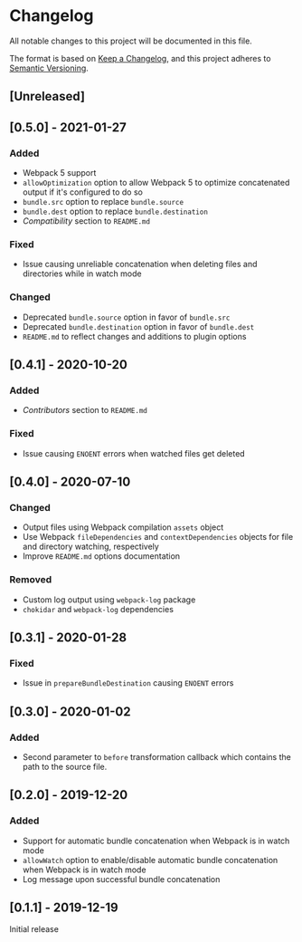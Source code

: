 # Changelog
All notable changes to this project will be documented in this file.

The format is based on [Keep a Changelog](https://keepachangelog.com/en/1.0.0/),
and this project adheres to [Semantic Versioning](https://semver.org/spec/v2.0.0.html).

## [Unreleased]

## [0.5.0] - 2021-01-27
### Added
- Webpack 5 support
- `allowOptimization` option to allow Webpack 5 to optimize concatenated output if it's configured to do so
- `bundle.src` option to replace `bundle.source`
- `bundle.dest` option to replace `bundle.destination`
- *Compatibility* section to `README.md`

### Fixed
- Issue causing unreliable concatenation when deleting files and directories while in watch mode

### Changed
- Deprecated `bundle.source` option in favor of `bundle.src`
- Deprecated `bundle.destination` option in favor of `bundle.dest`
- `README.md` to reflect changes and additions to plugin options

## [0.4.1] - 2020-10-20
### Added
- *Contributors* section to `README.md`

### Fixed
- Issue causing `ENOENT` errors when watched files get deleted

## [0.4.0] - 2020-07-10
### Changed
- Output files using Webpack compilation `assets` object
- Use Webpack `fileDependencies` and `contextDependencies` objects for file and directory watching, respectively
- Improve `README.md` options documentation

### Removed
- Custom log output using `webpack-log` package
- `chokidar` and `webpack-log` dependencies

## [0.3.1] - 2020-01-28
### Fixed
- Issue in `prepareBundleDestination` causing `ENOENT` errors

## [0.3.0] - 2020-01-02
### Added
- Second parameter to `before` transformation callback which contains the path to the source file.

## [0.2.0] - 2019-12-20
### Added
- Support for automatic bundle concatenation when Webpack is in watch mode
- `allowWatch` option to enable/disable automatic bundle concatenation when Webpack is in watch mode
- Log message upon successful bundle concatenation

## [0.1.1] - 2019-12-19
Initial release
